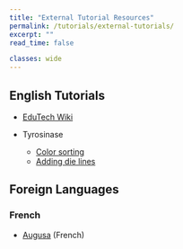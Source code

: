 ```yaml
---
title: "External Tutorial Resources"
permalink: /tutorials/external-tutorials/
excerpt: ""
read_time: false

classes: wide
---
```

## English Tutorials

* [EduTech Wiki](https://edutechwiki.unige.ch/en/InkStitch)

* Tyrosinase
    * [Color sorting](https://silverseams.com/2020/07/color-sorting-with-ink-stitch/)
    * [Adding die lines](https://silverseams.com/2020/08/adding-die-lines-to-embroidery-designs-with-ink-stitch/)

## Foreign Languages

### French

* [Augusa](http://lyogau.over-blog.com/tag/inkscape%20inkstitch/) (French)
